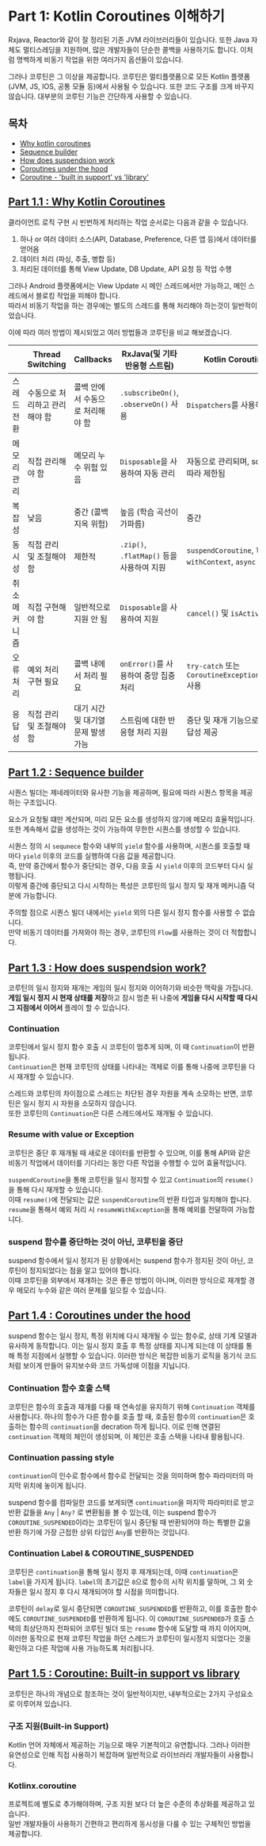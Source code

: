 # Part 1: Kotlin Coroutines 이해하기

Rxjava, Reactor와 같이 잘 정리된 기존 JVM 라이브러리들이 있습니다. 또한 Java 자체도 멀티스레딩을 지원하며, 많은 개발자들이 단순한 콜백을 사용하기도 합니다.
이처럼 명백하게 비동기 작업을 위한 여러가지 옵션들이 있습니다.

그러나 코루틴은 그 이상을 제공합니다.
코루틴은 멀티플랫폼으로 모든 Kotlin 플랫폼(JVM, JS, IOS, 공통 모듈 등)에서 사용될 수 있습니다.
또한 코드 구조를 크게 바꾸지 않습니다. 대부분의 코루틴 기능은 간단하게 사용할 수 있습니다.

## 목차

- [Why kotlin coroutines](#part-11--why-kotlin-coroutines)
- [Sequence builder](#part-12--sequence-builder)
- [How does suspendsion work](#part-13--how-does-suspendsion-work)
- [Coroutines under the hood](#part-14--coroutines-under-the-hood)
- [Coroutine - 'built in support' vs 'library'](#part-15--coroutine--built-in-support-vs-library)


## [Part 1.1 : Why Kotlin Coroutines](왜%20코루틴%20인가%3F.md)

클라이언트 로직 구현 시 빈번하게 처리하는 작업 순서로는 다음과 같을 수 있습니다.

1. 하나 or 여러 데이터 소스(API, Database, Preference, 다른 앱 등)에서 데이터를 얻어옴
2. 데이터 처리 (파싱, 추출, 병합 등)
3. 처리된 데이터를 통해 View Update, DB Update, API 요청 등 작업 수행

그러나 Android 플랫폼에서는 View Update 시 메인 스레드에서만 가능하고, 메인 스레드에서 블로킹 작업을 피해야 합니다.  
따라서 비동기 작업을 하는 경우에는 별도의 스레드를 통해 처리해야 하는것이 일반적이었습니다.

이에 따라 여러 방법이 제시되었고 여러 방법들과 코루틴을 비교 해보겠습니다.

|         | Thread Switching | Callbacks            | RxJava(및 기타 반응형 스트림)                | Kotlin Coroutines                                         |
|---------|------------------|----------------------|-------------------------------------|-----------------------------------------------------------|
| 스레드 전환  | 수동으로 처리하고 관리해야 함 | 콜백 안에서 수동으로 처리해야 함   | `.subscribeOn()`, `.observeOn()` 사용 | `Dispatchers`를 사용하여 관리                                    |
| 메모리 관리  | 직접 관리해야 함        | 메모리 누수 위험 있음         | `Disposable`을 사용하여 자동 관리            | 자동으로 관리되며, scope에 따라 제한됨                                  |
| 복잡성     | 낮음               | 중간 (콜백 지옥 위험)        | 높음 (학습 곡선이 가파름)                     | 중간                                                        |
| 동시성     | 직접 관리 및 조절해야 함   | 제한적                  | `.zip()`, `.flatMap()` 등을 사용하여 지원   | `suspendCoroutine`, `launch`, `withContext`, `async` 등 사용 |
| 취소 메커니즘 | 직접 구현해야 함        | 일반적으로 지원 안 됨         | `Disposable`을 사용하여 지원               | `cancel()` 및 `isActive` 사용                                |
| 오류 처리   | 예외 처리 구현 필요      | 콜백 내에서 처리 필요         | `onError()`를 사용하여 중앙 집중 처리          | `try-catch` 또는 `CoroutineExceptionHandler` 사용             |
| 응답성     | 직접 관리 및 조절해야 함   | 대기 시간 및 대기열 문제 발생 가능 | 스트림에 대한 반응형 처리 지원                   | 중단 및 재개 기능으로 높은 응답성 제공                                    |

## [Part 1.2 : Sequence builder](시퀀스%20빌더.md)

시퀀스 빌더는 제네레이터와 유사한 기능을 제공하며, 필요에 따라 시퀀스 항목을 제공하는 구조입니다.

요소가 요청될 떄만 계산되며, 미리 모든 요소를 생성하지 않기에 메모리 효율적입니다.  
또한 계속해서 값을 생성하는 것이 가능하여 무한한 시퀀스를 생성할 수 있습니다.

시퀀스 정의 시 `sequnece` 함수와 내부의 `yield` 함수를 사용하며, 시퀀스를 호출할 때 마다 `yield` 이후의 코드를 실행하여 다음 값을 제공합니다.  
즉, 만약 중간에서 함수가 중단되는 경우, 다음 호출 시 `yield` 이후의 코드부터 다시 실행됩니다.  
이렇게 중간에 중단되고 다시 시작하는 특성은 코루틴의 일시 정지 및 재개 메커니즘 덕분에 가능합니다.  

주의할 점으로 시퀀스 빌더 내에서는 `yield` 외의 다른 일시 정지 함수를 사용할 수 없습니다.  
만약 비동기 데이터를 가져와야 하는 경우, 코루틴의 `Flow`를 사용하는 것이 더 적합합니다.

## [Part 1.3 : How does suspendsion work?](코루틴에서%20일시정지는%20어떻게%20동작될까%3F.md)

코루틴의 일시 정지와 재개는 게임의 일시 정지와 이어하기와 비슷한 맥락을 가집니다.  
**게임 일시 정지 시 현재 상태를 저장**하고 잠시 멈춘 뒤 나중에 **게임을 다시 시작할 때 다시 그 지점에서 이어서** 플레이 할 수 있습니다.

### Continuation

코루틴에서 일시 정지 함수 호출 시 코루틴이 멈추게 되며, 이 때 `Continuation`이 반환 됩니다.  
`Continuation`은 현재 코루틴의 상태를 나타내는 객체로 이를 통해 나중에 코루틴을 다시 재개할 수 있습니다.

스레드와 코루틴의 차이점으로 스레드는 차단된 경우 자원을 계속 소모하는 반면, 코루틴은 일시 정지 시 자원을 소모하지 않습니다.  
또한 코루틴의 `Continuation`은 다른 스레드에서도 재개될 수 있습니다.

### Resume with value or Exception

코루틴은 중단 후 재개될 때 새로운 데이터를 반환할 수 있으며,
이를 통해 API와 같은 비동기 작업에서 데이터를 기다리는 동안 다른 작업을 수행할 수 있어 효율적입니다.

`suspendCoroutine`을 통해 코루틴을 일시 정지할 수 있고 `Continuation`의 `resume()`을 통해 다시 재개할 수 있습니다.  
이때 `resume()`에 전달되는 값은 `suspendCoroutine`의 반환 타입과 일치해야 합니다.  
`resume`을 통해서 예외 처리 시 `resumeWithException`을 통해 예외를 전달하여 가능합니다.

### suspend 함수를 중단하는 것이 아닌, 코루틴을 중단

suspend 함수에서 일시 정지가 된 상황에서는 suspend 함수가 정지된 것이 아닌, 코루틴이 정지되었다는 점을 알고 있어야 합니다.  
이때 코루틴을 외부에서 재개하는 것은 좋은 방법이 아니며, 이러한 방식으로 재개할 경우 메모리 누수와 같은 여러 문제를 일으킬 수 있습니다.


## [Part 1.4 : Coroutines under the hood](코루틴%20내부%20동작.md)

suspend 함수는 일시 정지, 특정 위치에 다시 재개될 수 있는 함수로, 상태 기계 모델과 유사하게 동작합니다.
이는 일시 정지 호출 후 특정 상태를 지니게 되는데 이 상태를 통해 특정 지점에서 실행할 수 있습니다.
이러한 방식은 복잡한 비동기 로직을 동기식 코드처럼 보이게 만들어 유지보수와 코드 가독성에 이점을 지닙니다.

### Continuation 함수 호출 스택

코루틴은 함수의 호출과 재개를 다룰 때 연속성을 유지하기 위해 `Continuation` 객체를 사용합니다.
하나의 함수가 다른 함수를 호출 할 때, 호출된 함수의 `continuation`은 호출하는 함수의 `continuation`을 decration 하게 됩니다.
이로 인해 연결된 `continuation` 객체의 체인이 생성되며, 이 체인은 호출 스택을 나타내 활용됩니다.

### Continuation passing style

`continuation`이 인수로 함수에서 함수로 전달되는 것을 의미하며 함수 파라미터의 마지막 위치에 놓이게 됩니다.

suspend 함수를 컴파일한 코드를 보게되면 `continuation`을 마지막 파라미터로 받고 반환 값들을 `Any` | `Any?` 로 변환됨을 볼 수 있는데,
이는 suspend 함수가 `COROUTINE_SUSPENDED`이라는 코루틴이 일시 중단될 때 반환되어야 하는 특별한 값을 반환 하기에 가장 근접한 상위 타입인 `Any`를 반환하는 것입니다.

### Continuation Label & COROUTINE_SUSPENDED

코루틴은 `continuation`을 통해 일시 정지 후 재개되는데, 이때 `continuation`은 `label`을 가지게 됩니다.
`label`의 초기값은 `0`으로 함수의 시작 위치를 말하며, 그 외 숫자들은 일시 정지 후 다시 재개되어야 할 시점을 의미합니다.

코루틴이 `delay`로 일시 중단되면 `COROUTINE_SUSPENDED`를 반환하고, 이를 호출한 함수에도 `COROUTINE_SUSPENDED`를 반환하게 됩니다.
이 `COROUTINE_SUSPENDED`가 호출 스택의 최상단까지 전파되어 코루틴 빌더 또는 `resume` 함수에 도달할 때 까지 이어지며, 
이러한 동작으로 현재 코루틴 작업을 하던 스레드가 코루틴이 일시정지 되었다는 것을 확인하고 다른 작업에 사용 가능하도록 처리됩니다.

## [Part 1.5 : Coroutine: Built-in support vs library](코루틴의%20구조%20지원%20vs%20라이브러리.md)

코루틴은 하나의 개념으로 참조하는 것이 일반적이지만, 내부적으로는 2가지 구성요소로 이루어져 있습니다.

### 구조 지원(Built-in Support)

Kotlin 언어 자체에서 제공하는 기능으로 매우 기본적이고 유연합니다. 
그러나 이러한 유연성으로 인해 직접 사용하기 복잡하며 일반적으로 라이브러리 개발자들이 사용합니다.

### Kotlinx.coroutine 

프로젝트에 별도로 추가해야하며, 구조 지원 보다 더 높은 수준의 추상화를 제공하고 있습니다.  
일반 개발자들이 사용하기 간편하고 편리하게 동시성을 다룰 수 있는 구체적인 방법을 제공합니다.